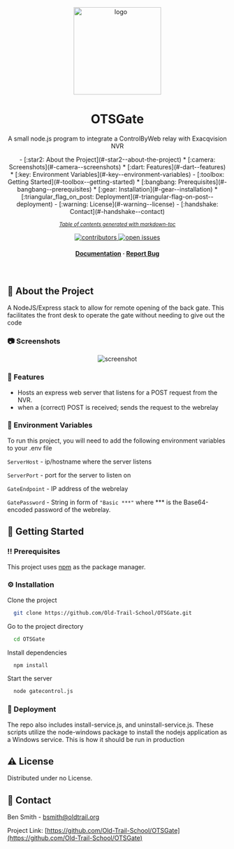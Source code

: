 <div align="center">

  <img src="public/favicon.ico" alt="logo" width="200" height="auto" />
  <h1>OTSGate</h1>
  
  <p>
    A small node.js program to integrate a ControlByWeb relay with Exacqvision NVR
    <!-- Also the culmination of much toil -->
  </p>
   - [:star2: About the Project](#-star2--about-the-project)
  * [:camera: Screenshots](#-camera--screenshots)
  * [:dart: Features](#-dart--features)
  * [:key: Environment Variables](#-key--environment-variables)
- [:toolbox: Getting Started](#-toolbox--getting-started)
  * [:bangbang: Prerequisites](#-bangbang--prerequisites)
  * [:gear: Installation](#-gear--installation)
  * [:triangular_flag_on_post: Deployment](#-triangular-flag-on-post--deployment)
- [:warning: License](#-warning--license)
- [:handshake: Contact](#-handshake--contact)

<small><i><a href='http://ecotrust-canada.github.io/markdown-toc/'>Table of contents generated with markdown-toc</a></i></small>

<p>
    <a href="https://github.com/Old-Trail-School/OTSGate/graphs/contributors">
        <img src="https://img.shields.io/github/contributors/Old-Trail-School/OTSGate" alt="contributors" />
    </a>
    <a href="https://github.com/Old-Trail-School/OTSGate/issues">
        <img src="https://img.shields.io/github/issues/Old-Trail-School/OTSGate" alt="open issues" />
    </a>
  </a>
</p>
<h4>
    <a href="https://oldtrail.freshdesk.com/a/solutions/articles/69000856624">Documentation</a>
  <span> · </span>
    <a href="https://github.com/Old-Trail-School/OTSGate/issues">Report Bug</a>

</div>

<br />

<!-- About the Project -->
## :star2: About the Project
A NodeJS/Express stack to allow for remote opening of the back gate. This facilitates the front desk to operate the gate without needing to give out the code

<!-- Screenshots -->
### :camera: Screenshots

<div align="center"> 
  <img src="https://s3.amazonaws.com/cdn.freshdesk.com/data/helpdesk/attachments/production/69119472327/original/u0GCd42fo9AF5idfmePLLXryjMQaLH0soA.png"
  alt="screenshot" />
</div>


<!-- Features -->
### :dart: Features

- Hosts an express web server that listens for a POST request from the NVR.
- when a (correct) POST is received; sends the request to the webrelay


<!-- Env Variables -->
### :key: Environment Variables

To run this project, you will need to add the following environment variables to your .env file

`ServerHost` - ip/hostname where the server listens

`ServerPort` - port for the server to listen on

`GateEndpoint` - IP address of the webrelay

`GatePassword` - String in form of `"Basic ***"` where *** is the Base64-encoded password of the webrelay.


<!-- Getting Started -->
## 	:toolbox: Getting Started

<!-- Prerequisites -->
### :bangbang: Prerequisites

This project uses <a href="https://docs.npmjs.com/downloading-and-installing-node-js-and-npm">npm</a> as the package manager. 


<!-- Installation -->
### :gear: Installation
Clone the project

```bash
  git clone https://github.com/Old-Trail-School/OTSGate.git
```

Go to the project directory

```bash
  cd OTSGate
```

Install dependencies

```bash
  npm install
```

Start the server

```bash
  node gatecontrol.js
```


<!-- Deployment -->
### :triangular_flag_on_post: Deployment

The repo also includes install-service.js, and uninstall-service.js. These scripts utilize the node-windows package to install the nodejs application as a Windows service. This is how it should be run in production

<!-- License -->
## :warning: License

Distributed under no License.


<!-- Contact -->
## :handshake: Contact

Ben Smith - bsmith@oldtrail.org

Project Link: [https://github.com/Old-Trail-School/OTSGate](https://github.com/Old-Trail-School/OTSGate)
